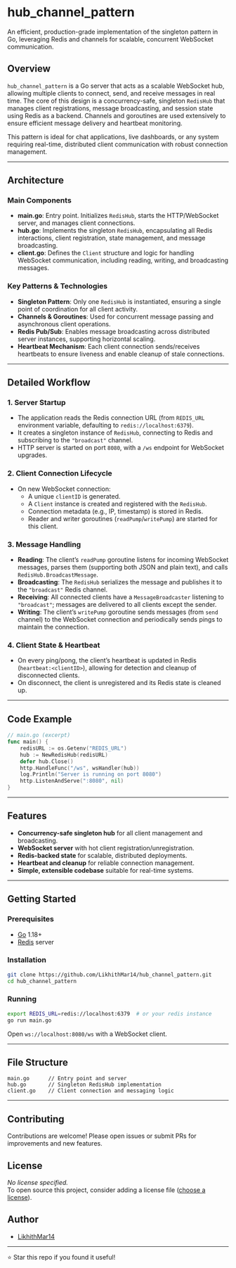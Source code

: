 # hub_channel_pattern

An efficient, production-grade implementation of the singleton pattern in Go, leveraging Redis and channels for scalable, concurrent WebSocket communication.

## Overview

`hub_channel_pattern` is a Go server that acts as a scalable WebSocket hub, allowing multiple clients to connect, send, and receive messages in real time. The core of this design is a concurrency-safe, singleton `RedisHub` that manages client registrations, message broadcasting, and session state using Redis as a backend. Channels and goroutines are used extensively to ensure efficient message delivery and heartbeat monitoring.

This pattern is ideal for chat applications, live dashboards, or any system requiring real-time, distributed client communication with robust connection management.

---

## Architecture

### Main Components

- **main.go**: Entry point. Initializes `RedisHub`, starts the HTTP/WebSocket server, and manages client connections.
- **hub.go**: Implements the singleton `RedisHub`, encapsulating all Redis interactions, client registration, state management, and message broadcasting.
- **client.go**: Defines the `Client` structure and logic for handling WebSocket communication, including reading, writing, and broadcasting messages.

### Key Patterns & Technologies

- **Singleton Pattern**: Only one `RedisHub` is instantiated, ensuring a single point of coordination for all client activity.
- **Channels & Goroutines**: Used for concurrent message passing and asynchronous client operations.
- **Redis Pub/Sub**: Enables message broadcasting across distributed server instances, supporting horizontal scaling.
- **Heartbeat Mechanism**: Each client connection sends/receives heartbeats to ensure liveness and enable cleanup of stale connections.

---

## Detailed Workflow

### 1. Server Startup

- The application reads the Redis connection URL (from `REDIS_URL` environment variable, defaulting to `redis://localhost:6379`).
- It creates a singleton instance of `RedisHub`, connecting to Redis and subscribing to the `"broadcast"` channel.
- HTTP server is started on port `8080`, with a `/ws` endpoint for WebSocket upgrades.

### 2. Client Connection Lifecycle

- On new WebSocket connection:
  - A unique `clientID` is generated.
  - A `Client` instance is created and registered with the `RedisHub`.
  - Connection metadata (e.g., IP, timestamp) is stored in Redis.
  - Reader and writer goroutines (`readPump`/`writePump`) are started for this client.

### 3. Message Handling

- **Reading**: The client’s `readPump` goroutine listens for incoming WebSocket messages, parses them (supporting both JSON and plain text), and calls `RedisHub.BroadcastMessage`.
- **Broadcasting**: The `RedisHub` serializes the message and publishes it to the `"broadcast"` Redis channel.
- **Receiving**: All connected clients have a `MessageBroadcaster` listening to `"broadcast"`; messages are delivered to all clients except the sender.
- **Writing**: The client’s `writePump` goroutine sends messages (from `send` channel) to the WebSocket connection and periodically sends pings to maintain the connection.

### 4. Client State & Heartbeat

- On every ping/pong, the client’s heartbeat is updated in Redis (`heartbeat:<clientID>`), allowing for detection and cleanup of disconnected clients.
- On disconnect, the client is unregistered and its Redis state is cleaned up.

---

## Code Example

```go
// main.go (excerpt)
func main() {
    redisURL := os.Getenv("REDIS_URL")
    hub := NewRedisHub(redisURL)
    defer hub.Close()
    http.HandleFunc("/ws", wsHandler(hub))
    log.Println("Server is running on port 8080")
    http.ListenAndServe(":8080", nil)
}
```

---

## Features

- **Concurrency-safe singleton hub** for all client management and broadcasting.
- **WebSocket server** with hot client registration/unregistration.
- **Redis-backed state** for scalable, distributed deployments.
- **Heartbeat and cleanup** for reliable connection management.
- **Simple, extensible codebase** suitable for real-time systems.

---

## Getting Started

### Prerequisites

- [Go](https://golang.org/dl/) 1.18+
- [Redis](https://redis.io/) server

### Installation

```bash
git clone https://github.com/LikhithMar14/hub_channel_pattern.git
cd hub_channel_pattern
```

### Running

```bash
export REDIS_URL=redis://localhost:6379  # or your redis instance
go run main.go
```
Open `ws://localhost:8080/ws` with a WebSocket client.

---

## File Structure

```
main.go      // Entry point and server
hub.go       // Singleton RedisHub implementation
client.go    // Client connection and messaging logic
```

---

## Contributing

Contributions are welcome! Please open issues or submit PRs for improvements and new features.

## License

*No license specified.*  
To open source this project, consider adding a license file ([choose a license](https://choosealicense.com/)).

## Author

- [LikhithMar14](https://github.com/LikhithMar14)

---

⭐️ Star this repo if you found it useful!